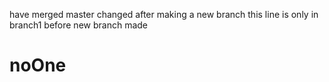 have merged
master changed after making a new branch
this line is only in branch1
before new branch made

# noOne
